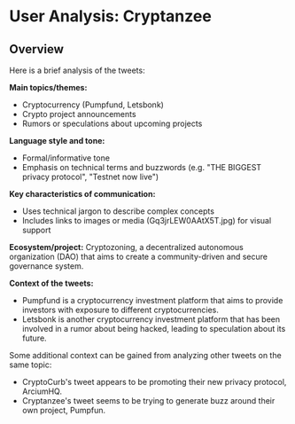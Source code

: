 # User Analysis: Cryptanzee

## Overview

Here is a brief analysis of the tweets:

**Main topics/themes:**

* Cryptocurrency (Pumpfund, Letsbonk)
* Crypto project announcements
* Rumors or speculations about upcoming projects

**Language style and tone:**

* Formal/informative tone
* Emphasis on technical terms and buzzwords (e.g. "THE BIGGEST privacy protocol", "Testnet now live")

**Key characteristics of communication:**

* Uses technical jargon to describe complex concepts
* Includes links to images or media (Gq3jrLEW0AAtX5T.jpg) for visual support

**Ecosystem/project:**
Cryptozoning, a decentralized autonomous organization (DAO) that aims to create a community-driven and secure governance system.

**Context of the tweets:**

* Pumpfund is a cryptocurrency investment platform that aims to provide investors with exposure to different cryptocurrencies.
* Letsbonk is another cryptocurrency investment platform that has been involved in a rumor about being hacked, leading to speculation about its future.

Some additional context can be gained from analyzing other tweets on the same topic:

* CryptoCurb's tweet appears to be promoting their new privacy protocol, ArciumHQ.
* Cryptanzee's tweet seems to be trying to generate buzz around their own project, Pumpfun.